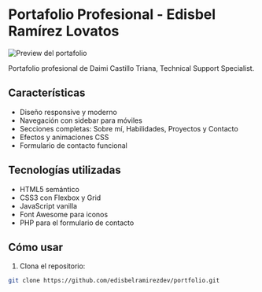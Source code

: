# Portafolio Profesional - Edisbel Ramírez Lovatos

![Preview del portafolio](images/preview.jpg)

Portafolio profesional de Daimi Castillo Triana, Technical Support Specialist.

## Características

- Diseño responsive y moderno
- Navegación con sidebar para móviles
- Secciones completas: Sobre mí, Habilidades, Proyectos y Contacto
- Efectos y animaciones CSS
- Formulario de contacto funcional

## Tecnologías utilizadas

- HTML5 semántico
- CSS3 con Flexbox y Grid
- JavaScript vanilla
- Font Awesome para iconos
- PHP para el formulario de contacto

## Cómo usar

1. Clona el repositorio:
```bash
git clone https://github.com/edisbelramirezdev/portfolio.git